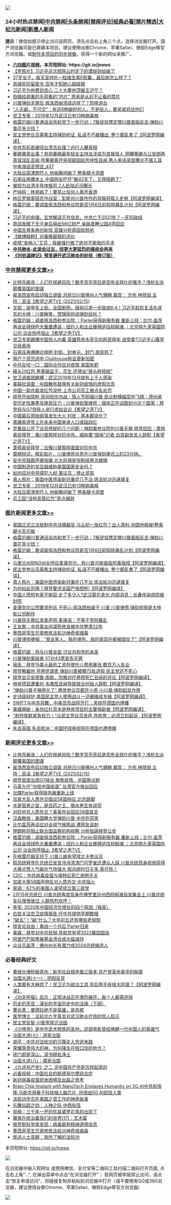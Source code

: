 ![](https://raw.githubusercontent.com/fqnews/bnews/master/64photo/fqnews-qr.jpg)

<div id="tt">
<h3>24小时热点禁闻|<a href="#%E4%B8%AD%E5%85%B1%E7%A6%81%E9%97%BB%E6%9B%B4%E5%A4%9A%E6%96%87%E7%AB%A0">中共禁闻</a>|<a href="#%E5%9B%BE%E7%89%87%E6%96%B0%E9%97%BB%E6%9B%B4%E5%A4%9A%E6%96%87%E7%AB%A0">头条禁闻</a>|<a href="#%E6%96%B0%E9%97%BB%E8%AF%84%E8%AE%BA%E6%9B%B4%E5%A4%9A%E6%96%87%E7%AB%A0">禁闻评论|<a href="#%E5%BF%85%E7%9C%8B%E7%BB%8F%E5%85%B8%E5%A5%BD%E6%96%87">经典必看|<a href="/video.md#%E7%A6%81%E7%89%87%E7%B2%BE%E9%80%89">禁片精选</a>|<a href="https://github.com/fqnews/djy/blob/master/gb/nf1351518.md#1">大纪元新闻</a>|<a href="https://github.com/fqnews/ntdtv/blob/master/gb/prog204.md#1">新唐人新闻</a></h3>
<div><b>提示：</b>微信如提示停止访问该网页，须先点击右上角三个点，选择浏览器打开。国产浏览器可能已屏蔽本项目，建议使用谷歌Chrome、苹果Safari、微软Edge等官方浏览器。或<a href="https://github.com/fqnews/bnews/blob/master/%E5%88%B6%E4%BD%9Cgit%E7%A6%81%E9%97%BB%E9%95%9C%E5%83%8F.md">制作本项目的同步镜像</a>，获得一个新的网址来推广。</div>
<ul>
<li><b><a href="http://d1.bdrive.tk/64.mp4" target="_blank">六四图片视频</a>，本页短网址: https://git.io/jnews</b></li>
<li><a href="/lifebaike/20210215/1487660.md">【老照片】习近平这次把陈云时定下的潜规则给破了</a></li>
<li><a href="/health/20210215/1487566.md">37岁女子，每天坚持吃一粒维生素E胶囊，最后她怎么样了？</a></li>
<li><a href="/cnnews/20210215/1487718.md">慈禧死前留密令 百年才知她心超级狠</a></li>
<li><a href="/headline/20210215/1487780.md">习近平为他费劲苦心 二十大要他顶替王沪宁？</a></li>
<li><a href="/cnnews/20210215/1487669.md">拍摄给病重的毛观看的“内片” 原来是从前不让看的禁片</a></li>
<li><a href="/comments/20210215/1487628.md">川普弹劾无罪后 佩洛西崩溃成这样了？怒摔讲台</a></li>
<li><a href="/lifebaike/20210215/1487716.md">“人无癖，不可交”：有这6种癖好的人，不是俗人，要紧紧抓住他们</a></li>
<li><a href="/cbnews/20210215/1487723.md">世卫专家：2019年12月武汉已有13种病毒株</a></li>
<li><a href="/topimagenews/20210215/1487783.md">格雷厄姆川普通话谈共和党下一步行动；7叛徒投票定罪川普面临反击;弹劾川普花多少钱？</a></li>
<li><a href="/topimagenews/20210215/1487769.md">民主党参议员莱希主持弹劾听证  私语不巧被播出  整个都乱套了【阿波罗网编译】</a></li>
<li><a href="/cnnews/20210215/1487760.md">中共军机若硬闯台湾怎处理？内行人曝真相</a></li>
<li><a href="/comments/20210215/1487607.md">董卿果真出事？央视春晚最年轻女主持龙洋成为其接班人 网曝董卿与公安部两高官淫乱丑闻 传董卿离开央视疑因赵忠祥性丑闻 两人电话录音曝光不堪入耳 中南海谣言预言_437</a></li>
<li><a href="/cbnews/20210215/1487722.md">大陆豆腐渣房吓人 地板瞬间破了 整条腿卡洞里</a></li>
<li><a href="/worldnews/20210216/1487902.md">石家庄再爆本土 中国网友吓坏“都42天了，又得陪跑了”</a></li>
<li><a href="/cnnews/20210215/1487774.md">被视为台湾半导体叛将 2人赴陆近况曝光</a></li>
<li><a href="/comments/20210215/1487595.md">严纯钩：林郑疯了！要禁止任何人离开香港</a></li>
<li><a href="/cnnews/20210215/1487727.md">纳瓦罗做客班农作战室：彭斯对川普所作的背叛将载入史册【阿波罗网编译】</a></li>
<li><a href="/topimagenews/20210215/1487782.md">格雷厄姆：要调查佩洛西和参议院是否1月6日前知晓暴乱计划【阿波罗网编译】</a></li>
<li><a href="/bannedvideo/20210215/1487750.md">习近平的命理，玄学解读灭共信息，中共亡于2021年？--天钧政经</a></li>
<li><a href="/yule/20210215/1487603.md">周润发膝下无子身后捐出56亿财产 亲姊昔睡公园4字回应</a></li>
<li><a href="/headline/20210215/1487815.md">中国生育率再创新低 官媒分析原因民怒呛</a></li>
<li><a href="/comments/20210215/1487638.md">【微博精粹】对春晚最狠的评价</a></li>
<li><a href="/cnnews/20210216/1487986.md">疫情“发哨人”艾芬：我被强行做了绝对不能做的手术</a></li>
<li><b><a href="/comments/20200211/1275071.md" target="_blank">中共肺炎-此波会过去，但更大更猛烈的瘟疫会再来</a></b></li>
<li><b><a href="/comments/20200207/1272816.md" target="_blank">《刘伯温碑记》预言避开武汉肺炎的妙招（修订版）</a></b></li>
</ul>
</div>

<div class="catlist">
<h3><a href="/cbnews/" target="_blank">中共禁闻</a><span><a href="/cbnews/" target="_blank" rel="nofollow">更多文章>></a></span></h3>
<ul>
<li><a href="/comments/20210216/1488062.md" target="_blank">比特币飙涨：人们在规避风险？数字货币背后是否有全球化的推手？浅析左派颠覆美国的图谋</a></li>
<li><a href="/comments/20210216/1488052.md" target="_blank">裴洛西宣布启动独立调查    总统日川普佛州人气爆棚   嘉宾： 方伟   林晓旭   主持：高洁【希望之声TV】(2021/02/15)</a></li>
<li><a href="/cbnews/20210216/1488025.md" target="_blank">文昭：装甲车上街、全国断网，缅甸只差一步就成6·4！习近平趁机复活毛泽东的大棋；川普解套，贺锦丽将成弹劾目标？</a></li>
<li><a href="/comments/20210216/1488007.md" target="_blank">格雷厄姆：调查佩洛西和参议院 ；Parler获得新服务器 重新上线；比尔·盖茨再谈全球绿色大重置遭讽；纽约人和企业蜂拥逃往棕榈滩 ；北京购九家英国防公司 议会惊呼阻止【希望之声TV】</a></li>
<li><a href="/cbnews/20210216/1488002.md" target="_blank">世卫专家踢爆中国惊人内幕 英雄蒋彦永罕见向网民拜年 进常委?习近平心腹罕见获表扬</a></li>
<li><a href="/cbnews/20210216/1487982.md" target="_blank">石家庄再爆确诊病例 封街、封单元、封门 居民怒了</a></li>
<li><a href="/cbnews/20210216/1487973.md" target="_blank">用户个资恐送中 Clubhouse称会更新加密</a></li>
<li><a href="/cbnews/20210216/1487972.md" target="_blank">中共反咬一口：国际合作应对疫情 美国失职</a></li>
<li><a href="/cbnews/20210216/1487966.md" target="_blank">磕头讨红包 男童磕盆子、花生 还使出“铁头碎核桃”</a></li>
<li><a href="/cbnews/20210216/1487929.md" target="_blank">世卫调查团踢爆：武汉2019年12月就有上千人感染</a></li>
<li><a href="/cbnews/20210216/1487922.md" target="_blank">美联社调查：中国散布替换有关新冠疫情的虚假讯息</a></li>
<li><a href="/cbnews/20210216/1487915.md" target="_blank">中国一副总裁发红包没抢 上市公司员工被点名处罚</a></li>
<li><a href="/comments/20210216/1487904.md" target="_blank">拜登开始禁枪 民间担忧内战；情人节祝福川普  民众制横幅空中飞翔；德州承受历史性暴寒及移民压力；川普弹劾案律师：媒体正在试图划分这个国家；拜登将与G7领导人举行虚拟会议【希望之声TV】</a></li>
<li><a href="/cbnews/20210216/1487903.md" target="_blank">中国最后原始部落发生大火 村民：基本都烧光了</a></li>
<li><a href="/cbnews/20210215/1487864.md" target="_blank">离婚率逐年上升未来中国单身人口或超四亿</a></li>
<li><a href="/comments/20210215/1487829.md" target="_blank">克鲁兹公开了议员想提的几个问题；弹劾案参议院判川普无罪 拜登回应；蓬佩奥促拜登：像川普那样对抗中共、威胁要“毁掉”记者 白宫副发言人辞职【希望之声TV】</a></li>
<li><a href="/cbnews/20210215/1487824.md" target="_blank">蓬佩奥促拜登：应像川普那样直面对抗中共</a></li>
<li><a href="/comments/20210215/1487797.md" target="_blank">震撼辩词，精彩影片，川普律师肖恩在川普弹劾审讯上的23分钟。</a></li>
<li><a href="/cbnews/20210215/1487796.md" target="_blank">反中共独裁声援张展 北大前保安张盼成再次被捕</a></li>
<li><a href="/cbnews/20210215/1487770.md" target="_blank">中国制造的变压器威胁美国国家安全吗？</a></li>
<li><a href="/cbnews/20210215/1487754.md" target="_blank">如何应对中共侵犯人权 美议员：停止贸易</a></li>
<li><a href="/comments/20210215/1487728.md" target="_blank">真人照片：美国中医师染新冠重症几不治 炼法轮功迅速康复</a></li>
<li><a href="/cbnews/20210215/1487723.md" target="_blank">世卫专家：2019年12月武汉已有13种病毒株</a></li>
<li><a href="/cbnews/20210215/1487722.md" target="_blank">大陆豆腐渣房吓人 地板瞬间破了 整条腿卡洞里</a></li>
<li><a href="/cbnews/20210215/1487714.md" target="_blank">员工因“没抢高管红包”差点被辞</a></li>

</ul>
</div>
<div class="catlist">
<h3><a href="/topimagenews/" target="_blank">图片新闻</a><span><a href="/topimagenews/" target="_blank" rel="nofollow">更多文章>></a></span></h3>
<ul>
<li><a href="/topimagenews/20210216/1488008.md" target="_blank">英国正式立法抵制中共活摘器官 马云初一发红包？出人意料 中国地板破!整条腿卡天花板</a></li>
<li><a href="/topimagenews/20210215/1487783.md" target="_blank">格雷厄姆川普通话谈共和党下一步行动；7叛徒投票定罪川普面临反击;弹劾川普花多少钱？</a></li>
<li><a href="/topimagenews/20210215/1487782.md" target="_blank">格雷厄姆：要调查佩洛西和参议院是否1月6日前知晓暴乱计划【阿波罗网编译】</a></li>
<li><a href="/topimagenews/20210215/1487781.md" target="_blank">马里兰州RINO州长呼应麦康奈尔，称川普可能面临刑事指控【阿波罗网编译】</a></li>
<li><a href="/topimagenews/20210215/1487769.md" target="_blank">民主党参议员莱希主持弹劾听证  私语不巧被播出  整个都乱套了【阿波罗网编译】</a></li>
<li><a href="/comments/20210215/1487728.md" target="_blank">真人照片：美国中医师染新冠重症几不治 炼法轮功迅速康复</a></li>
<li><a href="/topimagenews/20210215/1487612.md" target="_blank">为何如此恐惧？拜登要求全国严格控枪!【阿波罗网编译】</a></li>
<li><a href="/topimagenews/20210215/1487507.md" target="_blank">中国人愤怒有家不能回 走了多少人?武汉菊花卖光 内部消息：长春传染病院被封院</a></li>
<li><a href="/topimagenews/20210215/1487482.md" target="_blank">麦康奈尔公然要求刑诉 不死心,佩洛西拍桌子 川普 川普律师:弹劾视频是大电影公司制作</a></li>
<li><a href="/topimagenews/20210214/1487385.md" target="_blank">川普获无罪后发表声明 麦康诺：不等于宽恕暴乱</a></li>
<li><a href="/topimagenews/20210214/1487384.md" target="_blank">王友群：中共美女间谍陈修良被中共整肃22年</a></li>
<li><a href="/topimagenews/20210214/1487270.md" target="_blank">墨西哥孪生兄弟修炼法轮功神奇戒烟毒</a></li>
<li><a href="/topimagenews/20210214/1487155.md" target="_blank">川普律师哽咽：&#8221;我全家人、我的律所、我的家现在都被围攻了&#8221;【阿波罗网编译】</a></li>
<li><a href="/topimagenews/20210214/1487058.md" target="_blank">格雷厄姆：将与川普会面 讨论共和党的未来</a></li>
<li><a href="/topimagenews/20210214/1487030.md" target="_blank">川普弹劾案结束 57对43票宣告无罪</a></li>
<li><a href="/topimagenews/20210214/1487002.md" target="_blank">报告：拜登15美元最低工资将使托儿费用暴涨 数百万人失业</a></li>
<li><a href="/topimagenews/20210214/1486948.md" target="_blank">拜登解雇他 早两党谴责 弹劾川普被曝75处造假 民主党还不死心</a></li>
<li><a href="/topimagenews/20210213/1486866.md" target="_blank">拜登会见安德鲁·库默，忽略对疗养院死亡丑闻的评论【阿波罗网编译】</a></li>
<li><a href="/topimagenews/20210213/1486853.md" target="_blank">林肯项目遭重创 韦弗性丑闻导致联合创始人辞职【阿波罗网编译】</a></li>
<li><a href="/topimagenews/20210213/1486831.md" target="_blank">&#8220;弹劾川普子弹用光了&#8221; 两党参议员都开小差 小川普:弹劾起反作用</a></li>
<li><a href="/topimagenews/20210213/1486826.md" target="_blank">史诗级辩护 美国民主党人使用战斗一词被编成专辑【阿波罗网编译】</a></li>
<li><a href="/topimagenews/20210213/1486820.md" target="_blank">SWIFT与中共共舞，中美货币战将开打；央视在德国也停播</a></li>
<li><a href="/topimagenews/20210213/1486734.md" target="_blank">美媒揭秘：亲共红杉资本是林肯项目的主要捐助者【阿波罗网编译】</a></li>
<li><a href="/topimagenews/20210213/1486703.md" target="_blank">“剥夺库默紧急权力！”众民主党议员发声 共和党：必须立刻起诉 【阿波罗网编译】</a></li>
<li><a href="/topimagenews/20210213/1486466.md" target="_blank">失去英国 失去欧洲：中国环球电视网在德国也遭停播</a></li>

</ul>
</div>
<div class="catlist">
<h3><a href="/comments/" target="_blank">新闻评论</a><span><a href="/comments/" target="_blank" rel="nofollow">更多文章>></a></span></h3>
<ul>
<li><a href="/comments/20210216/1488062.md" target="_blank">比特币飙涨：人们在规避风险？数字货币背后是否有全球化的推手？浅析左派颠覆美国的图谋</a></li>
<li><a href="/comments/20210216/1488052.md" target="_blank">裴洛西宣布启动独立调查    总统日川普佛州人气爆棚   嘉宾： 方伟   林晓旭   主持：高洁【希望之声TV】(2021/02/15)</a></li>
<li><a href="/comments/20210216/1488049.md" target="_blank">拜登首度出席G7峰会 聚焦疫情、中国等议题</a></li>
<li><a href="/comments/20210216/1488048.md" target="_blank">马英九吁“勿拒中国疫苗” 台湾官方做出回应</a></li>
<li><a href="/comments/20210216/1488038.md" target="_blank">社媒Parler获得服务器重新上线</a></li>
<li><a href="/comments/20210216/1488037.md" target="_blank">加拿大反人质外交倡议58国响应 北京跳脚</a></li>
<li><a href="/comments/20210216/1488036.md" target="_blank">水是营养之首，是百药之王，喝水养生有讲究</a></li>
<li><a href="/comments/20210216/1488022.md" target="_blank">对抗中共人质外交？美英外长回应58国宣言</a></li>
<li><a href="/comments/20210216/1488020.md" target="_blank">汉森教授：美国睡大觉弹劾川普 中共在窃笑</a></li>
<li><a href="/comments/20210216/1488019.md" target="_blank">比尔盖茨再谈应对全球气候挑战 遭网友讽刺</a></li>
<li><a href="/comments/20210216/1488018.md" target="_blank">伊朗称将阻止联合国监察机构视察 分析指逼拜登让步</a></li>
<li><a href="/comments/20210216/1488007.md" target="_blank">格雷厄姆：调查佩洛西和参议院 ；Parler获得新服务器 重新上线；比尔·盖茨再谈全球绿色大重置遭讽；纽约人和企业蜂拥逃往棕榈滩 ；北京购九家英国防公司 议会惊呼阻止【希望之声TV】</a></li>
<li><a href="/comments/20210216/1487990.md" target="_blank">在格雷厄姆支持下 川普儿媳有望成北卡参议员</a></li>
<li><a href="/comments/20210216/1487984.md" target="_blank">假总统拜登在总统日发言冷冷清清门可罗雀还遭众人踩    川普总统现身视频获得大量点赞人气飙升气场强大  假总统时日无多 真可怜！</a></li>
<li><a href="/comments/20210216/1487979.md" target="_blank">CDC：中共病毒疫苗与接种后死亡病例无关</a></li>
<li><a href="/comments/20210216/1487978.md" target="_blank">加拿大等58国声明反对人质外交 中共恼火</a></li>
<li><a href="/comments/20210216/1487971.md" target="_blank">民调：62%的美国人渴望成立第三政党</a></li>
<li><a href="/comments/20210216/1487967.md" target="_blank">2月15号总统日 川普总统再度现身在佛罗里达州西棕榈滩自发集会上  川普总统车队慢慢驶过 人群热烈欢呼！</a></li>
<li><a href="/comments/20210216/1487963.md" target="_blank">李军: 2020年中国经济负增长的四个原因（独家）</a></li>
<li><a href="/comments/20210216/1487962.md" target="_blank">白宫关注世卫疫情报告 吁中共提供早期数据</a></li>
<li><a href="/comments/20210216/1487961.md" target="_blank">“破五”！“破”什么？大年初五还有哪些老规矩</a></li>
<li><a href="/comments/20210216/1487951.md" target="_blank">捍言论自由！离线一个月后 Parler归来</a></li>
<li><a href="/comments/20210216/1487950.md" target="_blank">美媒：拜登对中共软弱 共和党有望2022赢回国会</a></li>
<li><a href="/comments/20210216/1487949.md" target="_blank">阿里巴巴股票被基金清仓或大幅减持</a></li>
<li><a href="/comments/20210216/1487918.md" target="_blank">众议员盖茨：佛州州长有潜力成2024总统候选人</a></li>

</ul>
</div>

<div class="catlist">
<h3>必看经典好文</h3>
<ul>
<li><a href="/lifebaike/20180921/1001174.md" target="_blank">黄继光堵枪眼真伪：新华社自相矛盾三版本 共产党革命美学的秘密</a></li>
<li><a href="/cbnews/20180317/915893.md" target="_blank">治国大道(十一)：阴阳反背</a></li>
<li><a href="/cnnews/20201226/1455352.md" target="_blank">人类要有大麻烦了！世卫沦为政治工具 背后黑手有啥大阴谋？【阿波罗网编译】</a></li>
<li><a href="/comments/20200308/1290182.md" target="_blank">《功夫熊猫》启示：正邪决战正在激烈展开，每个人都需选择</a></li>
<li><a href="/tculture/20121025/73066.md" target="_blank">历史的天空：漫长的宇宙历史中的法缘（下部）</a></li>
<li><a href="/comments/20180726/727420.md" target="_blank">曹长青：曼德拉绝不是英雄，是恶棍</a></li>
<li><a href="/comments/20200820/1382989.md" target="_blank">医学博士：法轮功九字真言对武汉肺炎疗效的惊人启示</a></li>
<li><a href="/comments/20200621/1348236.md" target="_blank">民主党反智 川普用常识治国</a></li>
<li><a href="/comments/20201013/1412612.md" target="_blank">《少林寺》是中华武术修炼的圣地，这部电影曾经唤醒一代中国人的英雄气</a></li>
<li><a href="/cbnews/20190424/913985.md" target="_blank">治国大道(七)：道家治国</a></li>
<li><a href="/cbnews/20200720/1363328.md" target="_blank">胡平：中共对法轮功的污蔑走入穷途末路</a></li>
<li><a href="/comments/20200618/1346830.md" target="_blank">荣耀尊贵伟大的神，为何降生在牲口住的地方？</a></li>
<li><a href="/tculture/20200803/1373949.md" target="_blank">闭门即是深山，读书随处净土</a></li>
<li><a href="/cbnews/20190424/914482.md" target="_blank">治国大道(八)：儒家治国</a></li>
<li><a href="/bookonline/20131116/201055.md" target="_blank">《九评共产党》之二 评中国共产党是怎样起家的</a></li>
<li><a href="/comments/20200806/1375443.md" target="_blank">必看视频：中国社会的斯德哥尔摩综合症</a></li>
<li><a href="/comments/20200917/1029129.md" target="_blank">新冠病毒疫苗研发困境及出路之思考</a></li>
<li><a href="/comments/20200901/1451956.md" target="_blank">Brain Chip Implant with NanoTech Enslaves Humanity on 5G AI中共和埃隆∙马斯克用量子科技植入脑芯片, 将借由5G AI奴役人类</a></li>
<li><a href="/comments/20200511/1326751.md" target="_blank">法轮功学员在美国之音工作的神奇故事</a></li>
<li><a href="/tculture/20190101/791144.md" target="_blank">乐舞仙踪之四：人神之际 中西和弦</a></li>
<li><a href="/aomi/qiwen/20151223/484507.md" target="_blank">视频：三千年一开的优昙婆罗花真的出现了</a></li>
<li><a href="/topimagenews/20180620/960677.md" target="_blank">魔鬼在统治着我们的世界(17)：艺术篇</a></li>
<li><a href="/cbnews/20200823/1384378.md" target="_blank">俄罗斯科学家发现：病毒载有精神道德信息</a></li>
<li><a href="/topimagenews/20210214/1487270.md" target="_blank">墨西哥孪生兄弟修炼法轮功神奇戒烟毒</a></li>
<li><a href="/ccpdope/20200729/1369047.md" target="_blank">民运人士高健：我所了解的法轮功</a></li>

</ul>
</div>

本页短网址: https://git.io/jnews

![](https://raw.githubusercontent.com/fqnews/bnews/master/64photo/fqnews-qr.jpg)

在浏览器中输入短网址 或使用微信、支付宝等二维码工具扫描二维码打开页面, 点击右上角"...", 在弹出菜单中点击“在浏览器打开”； 若网页被举报禁止访问，请点击“恢复申请访问”，将链接复制并粘贴到浏览器中打开（请不要使用QQ或360浏览器，建议使用谷歌Chrome、苹果Safari、微软Edge等官方浏览器）

![](https://raw.githubusercontent.com/fqnews/bnews/master/64photo/wx.jpg)